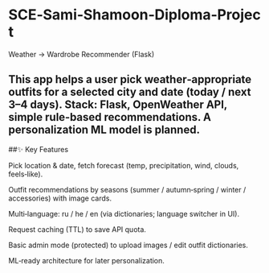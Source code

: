# SCE‑Sami‑Shamoon‑Diploma‑Project

Weather → Wardrobe Recommender (Flask)

This app helps a user pick weather‑appropriate outfits for a selected city and date (today / next 3–4 days). Stack: Flask, OpenWeather API, simple rule‑based recommendations. A personalization ML model is planned.
--
##✨ Key Features

Pick location & date, fetch forecast (temp, precipitation, wind, clouds, feels‑like).

Outfit recommendations by seasons (summer / autumn‑spring / winter / accessories) with image cards.

Multi‑language: ru / he / en (via dictionaries; language switcher in UI).

Request caching (TTL) to save API quota.

Basic admin mode (protected) to upload images / edit outfit dictionaries.

ML‑ready architecture for later personalization.
